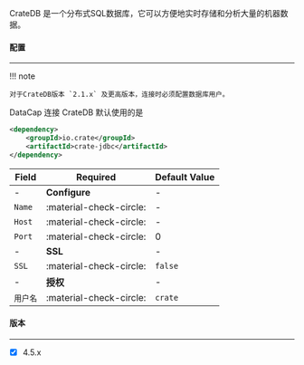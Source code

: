 CrateDB 是一个分布式SQL数据库，它可以方便地实时存储和分析大量的机器数据。

#### 配置

---

!!! note

    对于CrateDB版本 `2.1.x` 及更高版本，连接时必须配置数据库用户。

DataCap 连接 CrateDB 默认使用的是

```xml
<dependency>
    <groupId>io.crate</groupId>
    <artifactId>crate-jdbc</artifactId>
</dependency>
```

| Field  | Required                | Default Value |
|--------|-------------------------|---------------|
| -      | **Configure**           | -             |
| `Name` | :material-check-circle: | -             |
| `Host` | :material-check-circle: | -             |
| `Port` | :material-check-circle: | 0             |
| -      | **SSL**                 | -             |
| `SSL`  | :material-check-circle: | `false`       |
| -      | **授权**                  | -             |
| `用户名`  | :material-check-circle: | `crate`       |

#### 版本

---

- [x] 4.5.x
